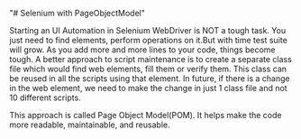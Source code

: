 "# Selenium with PageObjectModel" 

Starting an UI Automation in Selenium WebDriver is NOT a tough task. You just need to find elements, perform operations on it.But with time test suite will grow. As you add more and more lines to your code, things become tough. 
A better approach to script maintenance is to create a separate class file which would find web elements, fill them or verify them. This class can be reused in all the scripts using that element. In future, if there is a change in the web element, we need to make the change in just 1 class file and not 10 different scripts.

This approach is called Page Object Model(POM). It helps make the code more readable, maintainable, and reusable. 
